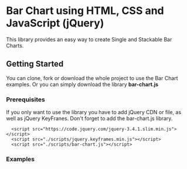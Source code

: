 # Bar Chart using HTML, CSS and JavaScript (jQuery)

This library provides an easy way to create Single and Stackable Bar Charts.

## Getting Started

You can clone, fork or download the whole project to use the Bar Chart examples. Or you can simply download the library **bar-chart.js**

### Prerequisites

If you only want to use the library you have to add jQuery CDN or file, as well as jQuery KeyFranes.
Don't forget to add the bar-chart.js library.

```
  <script src="https://code.jquery.com/jquery-3.4.1.slim.min.js"></script>
  <script src="./scripts/jquery.keyframes.min.js"></script>
  <script src="./scripts/bar-chart.js"></script>
```

### Examples


